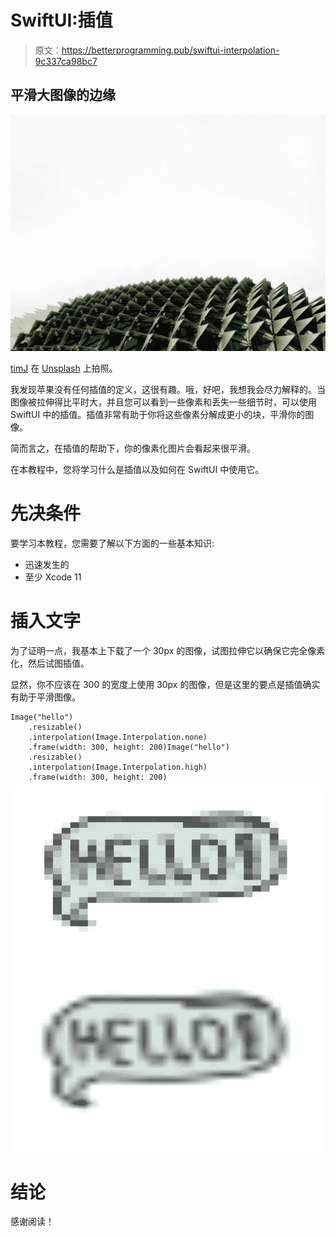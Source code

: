 # SwiftUI:插值

> 原文：<https://betterprogramming.pub/swiftui-interpolation-9c337ca98bc7>

## 平滑大图像的边缘

![](img/055806d5612fdecf61fcf3ae4f87a9eb.png)

[timJ](https://unsplash.com/@the_roaming_platypus?utm_source=medium&utm_medium=referral) 在 [Unsplash](https://unsplash.com?utm_source=medium&utm_medium=referral) 上拍照。

我发现苹果没有任何插值的定义，这很有趣。哦，好吧，我想我会尽力解释的。当图像被拉伸得比平时大，并且您可以看到一些像素和丢失一些细节时，可以使用 SwiftUI 中的插值。插值非常有助于你将这些像素分解成更小的块，平滑你的图像。

简而言之，在插值的帮助下，你的像素化图片会看起来很平滑。

在本教程中，您将学习什么是插值以及如何在 SwiftUI 中使用它。

# 先决条件

要学习本教程，您需要了解以下方面的一些基本知识:

*   迅速发生的
*   至少 Xcode 11

# 插入文字

为了证明一点，我基本上下载了一个 30px 的图像，试图拉伸它以确保它完全像素化，然后试图插值。

显然，你不应该在 300 的宽度上使用 30px 的图像，但是这里的要点是插值确实有助于平滑图像。

```
Image("hello")
    .resizable()
    .interpolation(Image.Interpolation.none)
    .frame(width: 300, height: 200)Image("hello")
    .resizable()
    .interpolation(Image.Interpolation.high)
    .frame(width: 300, height: 200)
```

![](img/846799e2ac02f26bd0c3369dc62f4ec1.png)

# 结论

感谢阅读！